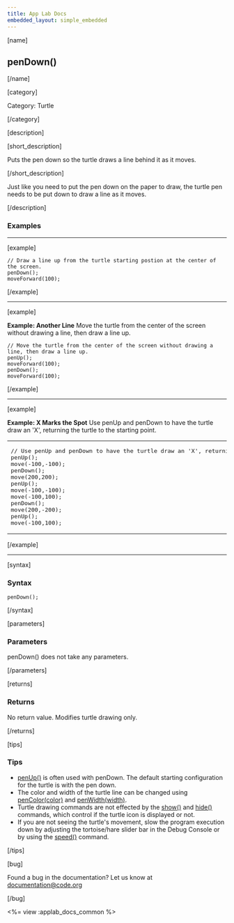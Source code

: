 ```yaml
---
title: App Lab Docs
embedded_layout: simple_embedded
---
```


[name]

## penDown()

[/name]


[category]

Category: Turtle

[/category]

[description]

[short_description]

Puts the pen down so the turtle draws a line behind it as it moves.

[/short_description]

Just like you need to put the pen down on the paper to draw, the turtle pen needs to be put down to draw a line as it moves.

[/description]

### Examples
____________________________________________________

[example]

```
// Draw a line up from the turtle starting postion at the center of the screen.
penDown();
moveForward(100);
```

[/example]

____________________________________________________

[example]

**Example: Another Line** Move the turtle from the center of the screen without drawing a line, then draw a line up.

```
// Move the turtle from the center of the screen without drawing a line, then draw a line up.
penUp();
moveForward(100);
penDown();
moveForward(100);
```

[/example]

____________________________________________________

[example]

**Example: X Marks the Spot** Use penUp and penDown to have the turtle draw an 'X', returning the turtle to the starting point.

<table>
<tr>
<td>
<pre>
// Use penUp and penDown to have the turtle draw an 'X', returning the turtle to the starting point.
penUp();
move(-100,-100);
penDown();
move(200,200);
penUp();
move(-100,-100);
move(-100,100);
penDown();
move(200,-200);
penUp();
move(-100,100);
</pre>
</td>
<td>

<img src='https://images.code.org/146a196d93cc1520440ae1b1379d5c7f-image-1444486592202.gif' style='width: 150px;'> 

</td>
</tr>
</table>
 
[/example]

____________________________________________________

[syntax]

### Syntax
```
penDown();
```

[/syntax]

[parameters]

### Parameters
penDown() does not take any parameters.

[/parameters]

[returns]

### Returns
No return value. Modifies turtle drawing only.

[/returns]

[tips]

### Tips
- [penUp()](/applab/docs/penUp) is often used with penDown. The default starting configuration for the turtle is with the pen down.
- The color and width of the turtle line can be changed using [penColor(color)](/applab/docs/penColor) and [penWidth(width)](/applab/docs/penWidth).
- Turtle drawing commands are not effected by the [show()](/applab/docs/show) and [hide()](/applab/docs/hide) commands, which control if the turtle icon is displayed or not.
- If you are not seeing the turtle's movement, slow the program execution down by adjusting the tortoise/hare slider bar in the Debug Console or by using the [speed()](/applab/docs/speed) command.

[/tips]

[bug]

Found a bug in the documentation? Let us know at documentation@code.org

[/bug]

<%= view :applab_docs_common %>
